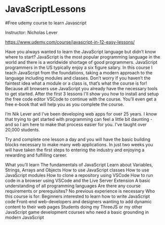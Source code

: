 # JavaScriptLessons

#Free udemy course to learn Javascript 

Instructor: Nicholas Lever 

https://www.udemy.com/course/javascript-in-12-easy-lessons/

Have you always wanted to learn the JavaScript language but didn’t know where to start? JavaScript is the most popular programming language in the world and there is a worldwide shortage of good programmers. JavaScript programmers in the US typically enjoy a six figure salary. In this course I teach JavaScript from the foundations, taking a modern approach to the language including modules and classes. Don’t worry if you haven’t the faintest idea what a module or a class is, that’s what the course is for! Because all browsers use JavaScript you already have the necessary tools to get started. After the first 3 lessons I'll show you how to install and setup the free code editor VSCode to continue with the course. You'll even get a free e-book that will help you as you complete the course.

I’m Nik Lever and I’ve been developing web apps for over 25 years. I know that trying to get started with programming can feel a little bit daunting - and so I am here to make that process easier for you. I've taught over 20,000 students.

Try and complete one lesson a day and you will have the basic building blocks necessary to make many web applications. In just two weeks you will have taken the first steps to entering the industry and enjoying a rewarding and fulfilling career.



What you’ll learn
The fundamentals of JavaScript
Learn about Variables, Strings, Arrays and Objects
How to use JavaScript classes
How to use JavaScript modules
How to clone a repository using VSCode
How to run code in a browser using VSCode and the Live Server Extension
A basic understanding of all programming languages
Are there any course requirements or prerequisites?
No previous experience is necessary
Who this course is for:
Beginners interested to learn how to write JavaScript code
Front-end web-developers and designers wanting to add dynamic content to their web pages
Students doing my ThreeJS or my other JavaScript game development courses who need a basic grounding in modern JavaScript